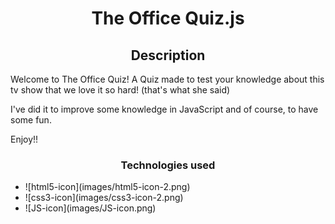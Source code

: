 <h1 align="center">The Office Quiz.js</h1>

<h2 align="center">Description</h2>
<p>
Welcome to The Office Quiz! A Quiz made to test your knowledge about this tv show that we love it so hard! (that's what she said)

I've did it to improve some knowledge in JavaScript and of course, to have some fun.

Enjoy!!
</p>

<h3 align="center">Technologies used</h3>
<ul>
    <li>![html5-icon](images/html5-icon-2.png)</li>
    <li>![css3-icon](images/css3-icon-2.png)</li>
    <li>![JS-icon](images/JS-icon.png)</li>
</ul>